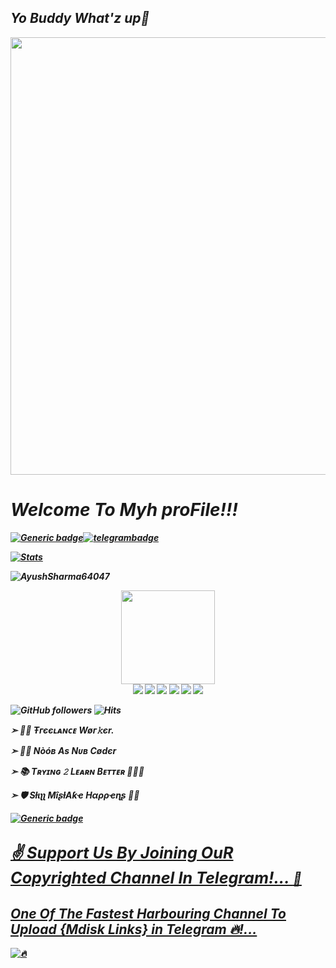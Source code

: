 <h2> <i> <b>Yo Buddy What'z up👋 <b> <i> </h2>

<img src="https://github.com/PredatorHackerzZ/PredatorHackerzZ/blob/main/Profile/HelpLessBoi.gif" width="700px">

# Welcome To Myh proFile!!!

[![Generic badge](https://img.shields.io/badge/REACH-ME-@<COLOR>.svg)](https://github.com/AyushSharma64047)[![telegrambadge](https://img.shields.io/badge/Pʀᴇᴅᴀᴛᴏʀ-30302f?style=flat&logo=telegram)](https://telegram.dog/I_AM_Groot_S1_Andor_S1_HD)

[![Stats](https://github-readme-stats.vercel.app/api?username=AyushSharma64047&hide=prs&count_private=true&show_icons=true&theme=algolia)](https://github.com/AyushSharma64047/github-readme-stats)
<p align="left"> <img src="https://komarev.com/ghpvc/?username=AyushSharma64047&label=Profile%20Views&color=0e75b6&style=flat" alt="AyushSharma64047" /> </p>

<p align="middle">
<img src="https://telegra.ph/file/024846dd18debc64c91e8.jpg" width="150" height="150"><br>
<img src="https://badgen.net/badge/Name/AyushSharma64047/FF33FF?icon=awesome&labelColor=0080FF"></a>
<img src="https://badgen.net/badge/Skills/python/Red?icon=terminal&labelColor=blue"></a>
<a href="https://github.com/AyushSharma64047"><img src="https://badgen.net/badge/Follow%20on%20/GitHub/80FF00?icon=github&labelColor=Green"></a>
<a href="https://youtube.com/channel/UCyo2YOr51okeUIpEyM7ZGkw"><img src="https://img.shields.io/badge/YouTube-Channel-FF3333.svg?logo=youtube&logoColor=FF3333"></a>
<a href="https://twitter.com/Ayush64047"><img src="https://img.shields.io/badge/Twitter-Follow%20on%20Twitter-informational.svg?logo=twitter"></a>
<a href="https://www.instagram.com/ossy_smarty_"><img src="https://img.shields.io/badge/Instagram-Follow%20on%20Instagram-important.svg?logo=instagram"></a>

![GitHub followers](https://img.shields.io/github/followers/AyushSharma64047?style=social)     ![Hits](https://hits.seeyoufarm.com/api/count/incr/badge.svg?url=https://github.com/AyushSharma64047/)

➣ 👨‍💼 <b>Ŧгєєʟᴀɴᴄᴇ Wøг𝚔єr.</b>

➣ 👨‍💻 <b>Nòóв As Nᴜʙ Cødєr</b>

➣ 📚 <b>Tʀʏɪɴɢ 𝟸 Lᴇᴀʀɴ Bᴇᴛᴛᴇʀ </b> 🚶🏻‍♂️

➣ 🛡 <b>Sƚιʅʅ MîʂƚΑƙҽ Hαρρҽɳʂ</b> 🤷‍♂️

[![Generic badge](https://img.shields.io/badge/JoinTG.ping-@I_AM_Groot_S1_Andor_S1_HD-RED.svg)](https://telegram.dog/I_AM_Groot_S1_Andor_S1_HD)

## <b> <i> <u> <big>✌️ Support Us By Joining OuR Copyrighted Channel In Telegram!... </big> <b> <u> <i>💎

## <i> <b> One Of The Fastest Harbouring Channel To Upload {Mdisk Links} in Telegram 🔥!... <i> <b>


![🔥](https://github-readme-stats.vercel.app/api/top-langs/?username=AyushSharma64047&theme=github_dark&custom_title=ــــــــــــــــــہہـ٨ـہہـ٨ـﮩـــ&layout=compact&hide_border=false)  


